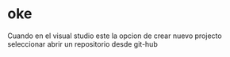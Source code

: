# oke
Cuando en el visual studio este la opcion de crear nuevo projecto seleccionar abrir un repositorio desde git-hub
